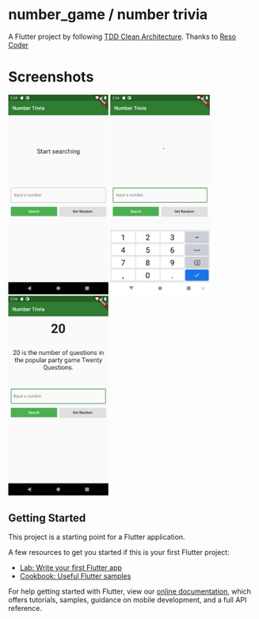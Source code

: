 # number_game / number trivia

A Flutter project by following [TDD Clean Architecture](https://resocoder.com/2019/08/27/flutter-tdd-clean-architecture-course-1-explanation-project-structure/). 
Thanks to [Reso Coder](https://github.com/ResoCoder)

# Screenshots
<img src="screenshots/1.png" width="40%">

<img src="screenshots/2.png" width="40%">

<img src="screenshots/3.png" width="40%">


## Getting Started

This project is a starting point for a Flutter application.

A few resources to get you started if this is your first Flutter project:

- [Lab: Write your first Flutter app](https://flutter.dev/docs/get-started/codelab)
- [Cookbook: Useful Flutter samples](https://flutter.dev/docs/cookbook)

For help getting started with Flutter, view our
[online documentation](https://flutter.dev/docs), which offers tutorials,
samples, guidance on mobile development, and a full API reference.
